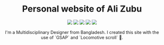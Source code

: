 <h1 align="center">Personal website of Ali Zubu</h1>
<div align="center">
<a href="https://github.com/alizubu/me"><img src="https://img.shields.io/github/directory-file-count/alizubu/me?color=%2364FF00&style=for-the-badge "></a>
<a href="https://github.com/alizubu/me"><img src=" https://img.shields.io/github/languages/code-size/alizubu/me?style=for-the-badge"></a>
<a href="https://github.com/alizubu/me"><img src="https://img.shields.io/tokei/lines/github/alizubu/me?color=%23FFDC00&style=for-the-badge "></a>
<a href="https://github.com/alizubu/me"><img src=" https://img.shields.io/github/last-commit/alizubu/me?color=%2300C78B"></a>
<a href="https://github.com/alizubu/me"><img src="https://img.shields.io/npm/v/gsap?color=%23D60404&style=for-the-badge "></a>
</div>
<p align="center">I'm a Multidisciplinary Designer from Bangladesh. I created this site with the use of `GSAP` and `Locomotive scroll` 🚂.</p>

